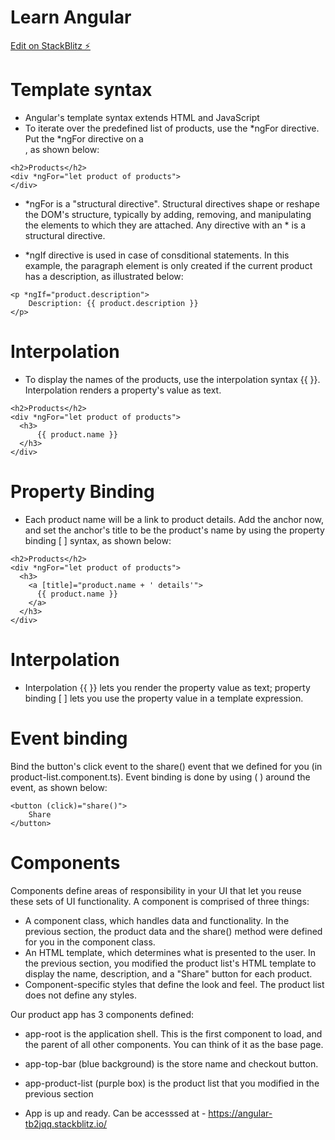 # Learn Angular

[Edit on StackBlitz ⚡️](https://stackblitz.com/edit/angular-tb2jqq)

# Template syntax
* Angular's template syntax extends HTML and JavaScript
* To iterate over the predefined list of products, use the *ngFor directive. Put the *ngFor directive on a <div>, as shown below:
```
<h2>Products</h2>
<div *ngFor="let product of products">
</div>
```
* *ngFor is a "structural directive". Structural directives shape or reshape the DOM's structure, typically by adding, removing, and manipulating the elements to which they are attached. Any directive with an * is a structural directive.

* *ngIf directive is used in case of consditional statements. In this example, the paragraph element is only created if the current product has a description, as illustrated below:

```
<p *ngIf="product.description">
    Description: {{ product.description }}
</p>
```

# Interpolation

* To display the names of the products, use the interpolation syntax {{ }}. Interpolation renders a property's value as text.
```
<h2>Products</h2>
<div *ngFor="let product of products">
  <h3>
      {{ product.name }}
  </h3>
</div>
```

# Property Binding
* Each product name will be a link to product details. Add the anchor now, and set the anchor's title to be the product's name by using the property binding [ ] syntax, as shown below:
```
<h2>Products</h2>
<div *ngFor="let product of products">
  <h3>
    <a [title]="product.name + ' details'">
      {{ product.name }}
    </a>
  </h3>
</div>
```

# Interpolation
* Interpolation {{ }} lets you render the property value as text; property binding [ ] lets you use the property value in a template expression.

# Event binding
Bind the button's click event to the share() event that we defined for you (in product-list.component.ts). Event binding is done by using ( ) around the event, as shown below:

```
<button (click)="share()">
    Share
</button>
```

# Components
Components define areas of responsibility in your UI that let you reuse these sets of UI functionality.
A component is comprised of three things:

 * A component class, which handles data and functionality. In the previous section, the product data and the    share() method were defined for you in the component class.
 * An HTML template, which determines what is presented to the user. In the previous section, you modified the   product list's HTML template to display the name, description, and a "Share" button for each product.
 * Component-specific styles that define the look and feel. The product list does not define any styles.

Our product app has 3 components defined:
* app-root is the application shell. This is the first component to load, and the parent of all other components. You can think of it as the base page.
* app-top-bar (blue background) is the store name and checkout button.
* app-product-list (purple box) is the product list that you modified in the previous section


* App is up and ready. Can be accesssed at - https://angular-tb2jqq.stackblitz.io/